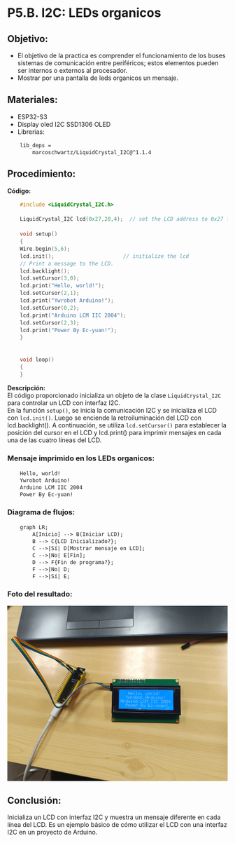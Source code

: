# P5.B. I2C: LEDs organicos
## Objetivo: 
- El objetivo de la practica es comprender el funcionamiento de los buses sistemas de comunicación entre
periféricos; estos elementos pueden ser internos o externos al procesador.
- Mostrar por una pantalla de leds organicos un mensaje.
## Materiales: 
- ESP32-S3
- Display oled I2C SSD1306 OLED
- Librerias: 
```
    lib_deps = 
	    marcoschwartz/LiquidCrystal_I2C@^1.1.4
```
## Procedimiento: 
**Código:**
```cpp
    #include <LiquidCrystal_I2C.h>

    LiquidCrystal_I2C lcd(0x27,20,4);  // set the LCD address to 0x27 for a 16 chars and 2 line display

    void setup()
    {
    Wire.begin(5,6);
    lcd.init();                      // initialize the lcd 
    // Print a message to the LCD.
    lcd.backlight();
    lcd.setCursor(3,0);
    lcd.print("Hello, world!");
    lcd.setCursor(2,1);
    lcd.print("Ywrobot Arduino!");
    lcd.setCursor(0,2);
    lcd.print("Arduino LCM IIC 2004");
    lcd.setCursor(2,3);
    lcd.print("Power By Ec-yuan!");
    }


    void loop()
    {
    }
```
**Descripción:**<br>
El código proporcionado inicializa un objeto de la clase ``LiquidCrystal_I2C`` para controlar un LCD con interfaz I2C. <br>
En la función ``setup()``, se inicia la comunicación I2C y se inicializa el LCD con ``lcd.init()``. Luego se enciende la retroiluminación del LCD con lcd.backlight(). A continuación, se utiliza ``lcd.setCursor()`` para establecer la posición del cursor en el LCD y lcd.print() para imprimir mensajes en cada una de las cuatro líneas del LCD.

### Mensaje imprimido en los LEDs organicos:
```
    Hello, world!
    Ywrobot Arduino!
    Arduino LCM IIC 2004
    Power By Ec-yuan!
```
### Diagrama de flujos:

```mermaid
    graph LR;
        A[Inicio] --> B(Iniciar LCD);
        B --> C{LCD Inicializado?};
        C -->|Sí| D[Mostrar mensaje en LCD];
        C -->|No| E[Fin];
        D --> F{Fin de programa?};
        F -->|No| D;
        F -->|Sí| E;
```
### Foto del resultado: 
<img src="Foto_display.jpg" width="600" height="400"> <br>

## Conclusión:
Inicializa un LCD con interfaz I2C y muestra un mensaje diferente en cada línea del LCD. Es un ejemplo básico de cómo utilizar el LCD con una interfaz I2C en un proyecto de Arduino.





